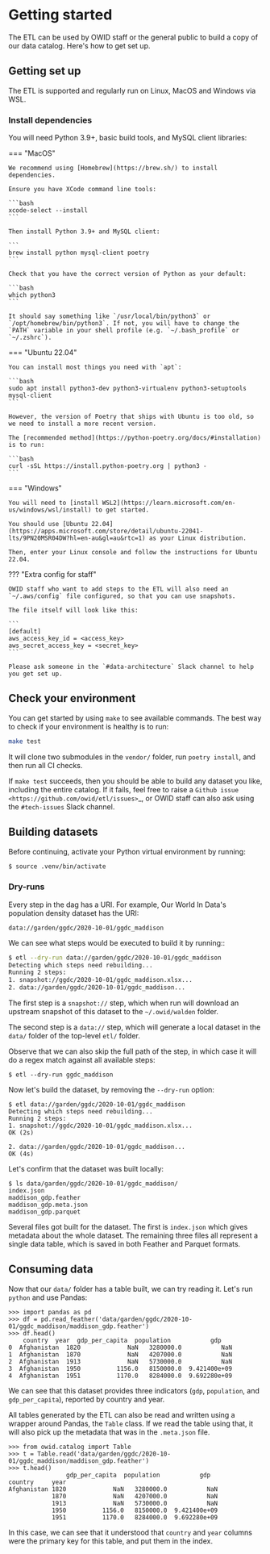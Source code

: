# Getting started

The ETL can be used by OWID staff or the general public to build a copy of our data catalog. Here's how to get set up.

## Getting set up
The ETL is supported and regularly run on Linux, MacOS and Windows via WSL.

### Install dependencies


You will need Python 3.9+, basic build tools, and MySQL client libraries:

=== "MacOS"

    We recommend using [Homebrew](https://brew.sh/) to install dependencies.

    Ensure you have XCode command line tools:

    ```bash
    xcode-select --install
    ```

    Then install Python 3.9+ and MySQL client:

    ```
    brew install python mysql-client poetry
    ```

    Check that you have the correct version of Python as your default:

    ```bash
    which python3
    ```

    It should say something like `/usr/local/bin/python3` or `/opt/homebrew/bin/python3`. If not, you will have to change the `PATH` variable in your shell profile (e.g. `~/.bash_profile` or `~/.zshrc`).

=== "Ubuntu 22.04"

    You can install most things you need with `apt`:

    ```bash
    sudo apt install python3-dev python3-virtualenv python3-setuptools mysql-client
    ```

    However, the version of Poetry that ships with Ubuntu is too old, so we need to install a more recent version.

    The [recommended method](https://python-poetry.org/docs/#installation) is to run:

    ```bash
    curl -sSL https://install.python-poetry.org | python3 -
    ```

=== "Windows"

    You will need to [install WSL2](https://learn.microsoft.com/en-us/windows/wsl/install) to get started.

    You should use [Ubuntu 22.04](https://apps.microsoft.com/store/detail/ubuntu-22041-lts/9PN20MSR04DW?hl=en-au&gl=au&rtc=1) as your Linux distribution.

    Then, enter your Linux console and follow the instructions for Ubuntu 22.04.

??? "Extra config for staff"

    OWID staff who want to add steps to the ETL will also need an `~/.aws/config` file configured, so that you can use snapshots.

    The file itself will look like this:

    ```
    [default]
    aws_access_key_id = <access_key>
    aws_secret_access_key = <secret_key>
    ```

    Please ask someone in the `#data-architecture` Slack channel to help you get set up.

## Check your environment

You can get started by using ``make`` to see available commands. The best way to check if your environment is healthy is to run:

```bash
make test
```

It will clone two submodules in the ``vendor/`` folder, run ``poetry install``, and then run all CI checks.

If ``make test`` succeeds, then you should be able to build any dataset you like, including the entire catalog. If it fails, feel free to raise a `Github issue <https://github.com/owid/etl/issues>`_, or OWID staff can also ask using the ``#tech-issues`` Slack channel.

## Building datasets

Before continuing, activate your Python virtual environment by running:

```bash
$ source .venv/bin/activate
```

### Dry-runs

Every step in the dag has a URI. For example, Our World In Data's population density dataset has the URI:

```
data://garden/ggdc/2020-10-01/ggdc_maddison
```

We can see what steps would be executed to build it by running::

```bash
$ etl --dry-run data://garden/ggdc/2020-10-01/ggdc_maddison
Detecting which steps need rebuilding...
Running 2 steps:
1. snapshot://ggdc/2020-10-01/ggdc_maddison.xlsx...
2. data://garden/ggdc/2020-10-01/ggdc_maddison...
```

The first step is a `snapshot://` step, which when run will download an upstream snapshot of this dataset to the ``~/.owid/walden`` folder.

The second step is a `data://` step, which will generate a local dataset in the `data/` folder of the top-level `etl/` folder.

Observe that we can also skip the full path of the step, in which case it will do a regex match against all available steps:

```
$ etl --dry-run ggdc_maddison
```

Now let's build the dataset, by removing the ``--dry-run`` option:

```
$ etl data://garden/ggdc/2020-10-01/ggdc_maddison
Detecting which steps need rebuilding...
Running 2 steps:
1. snapshot://ggdc/2020-10-01/ggdc_maddison.xlsx...
OK (2s)

2. data://garden/ggdc/2020-10-01/ggdc_maddison...
OK (4s)
```

Let's confirm that the dataset was built locally:

```
$ ls data/garden/ggdc/2020-10-01/ggdc_maddison/
index.json
maddison_gdp.feather
maddison_gdp.meta.json
maddison_gdp.parquet
```

Several files got built for the dataset. The first is `index.json` which gives metadata about the whole dataset. The remaining three files all represent a single data table, which is saved in both Feather and Parquet formats.

## Consuming data

Now that our `data/` folder has a table built, we can try reading it.  Let's run `python` and use Pandas:

```pycon
>>> import pandas as pd
>>> df = pd.read_feather('data/garden/ggdc/2020-10-01/ggdc_maddison/maddison_gdp.feather')
>>> df.head()
    country  year  gdp_per_capita  population           gdp
0  Afghanistan  1820             NaN   3280000.0           NaN
1  Afghanistan  1870             NaN   4207000.0           NaN
2  Afghanistan  1913             NaN   5730000.0           NaN
3  Afghanistan  1950          1156.0   8150000.0  9.421400e+09
4  Afghanistan  1951          1170.0   8284000.0  9.692280e+09
```

We can see that this dataset provides three indicators (`gdp`, `population`, and `gdp_per_capita`), reported by country and year.

All tables generated by the ETL can also be read and written using a wrapper around Pandas, the `Table` class. If we read the table using that, it will also pick up the metadata that was in the `.meta.json` file.

```pycon
>>> from owid.catalog import Table
>>> t = Table.read('data/garden/ggdc/2020-10-01/ggdc_maddison/maddison_gdp.feather')
>>> t.head()
                gdp_per_capita  population           gdp
country     year
Afghanistan 1820             NaN   3280000.0           NaN
            1870             NaN   4207000.0           NaN
            1913             NaN   5730000.0           NaN
            1950          1156.0   8150000.0  9.421400e+09
            1951          1170.0   8284000.0  9.692280e+09
```

In this case, we can see that it understood that `country` and `year` columns were the primary key for this table, and put them in the index.
